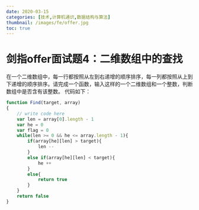 ```yaml
---
date: 2020-03-15
categories: [技术,计算机通识,数据结构与算法]
thumbnail: /images/fe/offer.jpg
toc: true
---
```


# 剑指offer面试题4：二维数组中的查找
<!--more-->

在一个二维数组中，每一行都按照从左到右递增的顺序排序，每一列都按照从上到下递增的顺序排序。请完成一个函数，输入这样的一个二维数组和一个整数，判断数组中是否含有该整数。
代码如下：

```javascript
function Find(target, array)
{
    // write code here
    var len = array[0].length - 1
    var he = 0
    var flag = 0
    while(len >= 0 && he <= array.length - 1){
        if(array[he][len] > target){
            len --
        }
        else if(array[he][len] < target){
            he ++
        }
        else{
            return true
        }
    }
    return false
}
```

